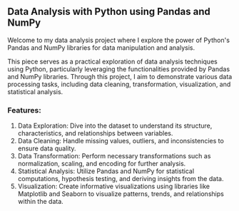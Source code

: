 ## Data Analysis with Python using Pandas and NumPy

Welcome to my data analysis project where I explore the power of Python's Pandas and NumPy libraries for data manipulation and analysis.

This piece serves as a practical exploration of data analysis techniques using Python, particularly leveraging the functionalities provided by Pandas and NumPy libraries. Through this project, I aim to demonstrate various data processing tasks, including data cleaning, transformation, visualization, and statistical analysis.

### Features:
1. Data Exploration: Dive into the dataset to understand its structure, characteristics, and relationships between variables.
2. Data Cleaning: Handle missing values, outliers, and inconsistencies to ensure data quality.
3. Data Transformation: Perform necessary transformations such as normalization, scaling, and encoding for further analysis.
4. Statistical Analysis: Utilize Pandas and NumPy for statistical computations, hypothesis testing, and deriving insights from the data.
5. Visualization: Create informative visualizations using libraries like Matplotlib and Seaborn to visualize patterns, trends, and relationships within the data.
